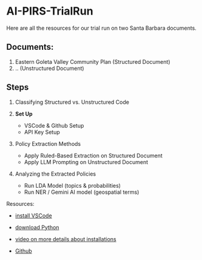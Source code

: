 # AI-PIRS-TrialRun

Here are all the resources for our trial run on two Santa Barbara documents. 

## Documents:
1. Eastern Goleta Valley Community Plan (Structured Document)
2. .. (Unstructured Document)



## Steps

1. Classifying Structured vs. Unstructured Code

2. **Set Up**
    - VSCode & Github Setup
    - API Key Setup

3. Policy Extraction Methods
    - Apply Ruled-Based Extraction on Structured Document
    - Apply LLM Prompting on Unstructured Document

4. Analyzing the Extracted Policies
    - Run LDA Model (topics & probabilities)
    - Run NER / Gemini AI model (geospatial terms)


Resources:
* [install VSCode](https://code.visualstudio.com/download)
* [download Python](https://www.python.org/downloads/)

* [video on more details about installations](https://www.youtube.com/watch?v=9o4gDQvVkLU)
* [Github](https://github.com)
